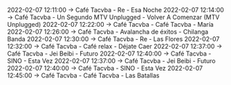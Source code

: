 2022-02-07 12:11:00 -> Café Tacvba - Re - Esa Noche
2022-02-07 12:14:00 -> Café Tacvba - Un Segundo MTV Unplugged - Volver A Comenzar (MTV Unplugged)
2022-02-07 12:22:00 -> Café Tacvba - Café Tacvba - María
2022-02-07 12:26:00 -> Café Tacvba - Avalancha de éxitos - Chilanga Banda
2022-02-07 12:30:00 -> Café Tacvba - Re - Las Flores
2022-02-07 12:32:00 -> Café Tacvba - Café relax - Déjate Caer
2022-02-07 12:37:00 -> Café Tacvba - Jei Beibi - Futuro
2022-02-07 12:40:00 -> Café Tacvba - SINO - Esta Vez
2022-02-07 12:37:00 -> Café Tacvba - Jei Beibi - Futuro
2022-02-07 12:40:00 -> Café Tacvba - SINO - Esta Vez
2022-02-07 12:45:00 -> Café Tacvba - Café Tacvba - Las Batallas
